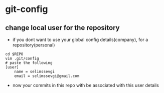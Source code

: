 # git-config

## change local user for the repository

- if you dont want to use your global config details(company), for a repository(personal)

```shell
cd $REPO
vim .git/config
# paste the following
[user]
	name = selimssevgi
	email = selimssevgi@gmail.com
```

- now your commits in this repo with be associated with this user details
